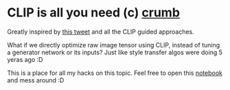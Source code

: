 # CLIP is all you need (c) [crumb](https://twitter.com/aicrumb)
Greatly inspired by [this tweet](https://twitter.com/aicrumb/status/1448351059957764096/photo/1) and all the CLIP guided approaches.

What if we directly optimize raw image tensor using CLIP, instead of tuning a generator network or its inputs? 
Just like style transfer algos were doing 5 yeras ago :D

This is a place for all my hacks on this topic. Feel free to open this [notebook](https://github.com/Sxela/CLIPguidedRGB/blob/main/CLIP_guided_RGB_public.ipynb) and mess around :D 
